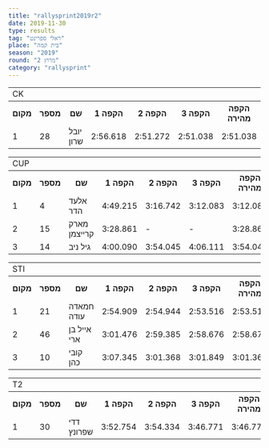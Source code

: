 ```yaml
---
title: "rallysprint2019r2"
date: 2019-11-30
type: results
tag: "ראלי ספרינט"
place: "בית קמה"
season: "2019"
round: "מרוץ 2"
category: "rallysprint"
---
```

<table class="line_color">
    <tr>
        <td colspan="99" class="title_font">CK</td>
    </tr>
    <tr class="rnkh_bkcolor">
        <th class="rnkh_font">מקום</th>
        <th class="rnkh_font">מספר</th>
        <th class="rnkh_font">שם</th>
        <th class="rnkh_font">הקפה 1</th>
        <th class="rnkh_font">הקפה 2</th>
        <th class="rnkh_font">הקפה 3</th>
        <th class="rnkh_font">הקפה מהירה</th>
        <th class="rnkh_font">פער</th>
    </tr>
    <tr class="rnk_bkcolor">
        <td class="rnk_font">1</td>
        <td class="rnk_font">28</td>
        <td class="rnk_font">יובל שרון</td>
        <td class="rnk_font">2:56.618</td>
        <td class="rnk_font">2:51.272</td>
        <td class="rnk_font">2:51.038</td>
        <td class="rnk_font">2:51.038</td>
        <td class="rnk_font">-</td>
    </tr>
</table>
<table class="line_color">
    <tr>
        <td colspan="99" class="title_font">CUP</td>
    </tr>
    <tr class="rnkh_bkcolor">
        <th class="rnkh_font">מקום</th>
        <th class="rnkh_font">מספר</th>
        <th class="rnkh_font">שם</th>
        <th class="rnkh_font">הקפה 1</th>
        <th class="rnkh_font">הקפה 2</th>
        <th class="rnkh_font">הקפה 3</th>
        <th class="rnkh_font">הקפה מהירה</th>
        <th class="rnkh_font">פער</th>
    </tr>
    <tr class="rnk_bkcolor">
        <td class="rnk_font">1</td>
        <td class="rnk_font">4</td>
        <td class="rnk_font">אלעד הדר</td>
        <td class="rnk_font">4:49.215</td>
        <td class="rnk_font">3:16.742</td>
        <td class="rnk_font">3:12.083</td>
        <td class="rnk_font">3:12.083</td>
        <td class="rnk_font">-</td>
    </tr>
    <tr class="rnk_bkcolor">
        <td class="rnk_font">2</td>
        <td class="rnk_font">15</td>
        <td class="rnk_font">מארק קרייצמן</td>
        <td class="rnk_font">3:28.861</td>
        <td class="rnk_font">-</td>
        <td class="rnk_font">-</td>
        <td class="rnk_font">3:28.861</td>
        <td class="rnk_font">16.778</td>
    </tr>
    <tr class="rnk_bkcolor">
        <td class="rnk_font">3</td>
        <td class="rnk_font">14</td>
        <td class="rnk_font">גיל ניב</td>
        <td class="rnk_font">4:00.090</td>
        <td class="rnk_font">3:54.045</td>
        <td class="rnk_font">4:06.111</td>
        <td class="rnk_font">3:54.045</td>
        <td class="rnk_font">41.962</td>
    </tr>
</table>
<table class="line_color">
    <tr>
        <td colspan="99" class="title_font">STI</td>
    </tr>
    <tr class="rnkh_bkcolor">
        <th class="rnkh_font">מקום</th>
        <th class="rnkh_font">מספר</th>
        <th class="rnkh_font">שם</th>
        <th class="rnkh_font">הקפה 1</th>
        <th class="rnkh_font">הקפה 2</th>
        <th class="rnkh_font">הקפה 3</th>
        <th class="rnkh_font">הקפה מהירה</th>
        <th class="rnkh_font">פער</th>
    </tr>
    <tr class="rnk_bkcolor">
        <td class="rnk_font">1</td>
        <td class="rnk_font">21</td>
        <td class="rnk_font">חמאדה עודה</td>
        <td class="rnk_font">2:54.909</td>
        <td class="rnk_font">2:54.944</td>
        <td class="rnk_font">2:53.516</td>
        <td class="rnk_font">2:53.516</td>
        <td class="rnk_font">-</td>
    </tr>
    <tr class="rnk_bkcolor">
        <td class="rnk_font">2</td>
        <td class="rnk_font">46</td>
        <td class="rnk_font">אייל בן ארי</td>
        <td class="rnk_font">3:01.476</td>
        <td class="rnk_font">2:59.385</td>
        <td class="rnk_font">2:58.676</td>
        <td class="rnk_font">2:58.676</td>
        <td class="rnk_font">5.160</td>
    </tr>
    <tr class="rnk_bkcolor">
        <td class="rnk_font">3</td>
        <td class="rnk_font">10</td>
        <td class="rnk_font">קובי כהן</td>
        <td class="rnk_font">3:07.345</td>
        <td class="rnk_font">3:01.368</td>
        <td class="rnk_font">3:01.849</td>
        <td class="rnk_font">3:01.368</td>
        <td class="rnk_font">7.852</td>
    </tr>
</table>
<table class="line_color">
    <tr>
        <td colspan="99" class="title_font">T2</td>
    </tr>
    <tr class="rnkh_bkcolor">
        <th class="rnkh_font">מקום</th>
        <th class="rnkh_font">מספר</th>
        <th class="rnkh_font">שם</th>
        <th class="rnkh_font">הקפה 1</th>
        <th class="rnkh_font">הקפה 2</th>
        <th class="rnkh_font">הקפה 3</th>
        <th class="rnkh_font">הקפה מהירה</th>
        <th class="rnkh_font">פער</th>
    </tr>
    <tr class="rnk_bkcolor">
        <td class="rnk_font">1</td>
        <td class="rnk_font">30</td>
        <td class="rnk_font">דדי שפרונץ</td>
        <td class="rnk_font">3:52.754</td>
        <td class="rnk_font">3:54.334</td>
        <td class="rnk_font">3:46.771</td>
        <td class="rnk_font">3:46.771</td>
        <td class="rnk_font">-</td>
    </tr>
</table>
